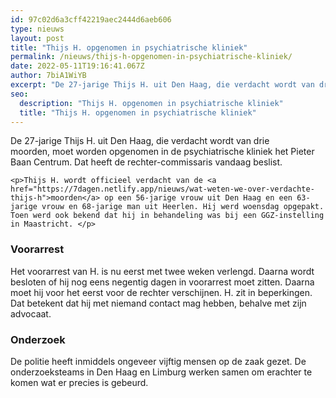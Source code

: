 ```yaml
---
id: 97c02d6a3cff42219aec2444d6aeb606
type: nieuws
layout: post
title: "Thijs H. opgenomen in psychiatrische kliniek"
permalink: /nieuws/thijs-h-opgenomen-in-psychiatrische-kliniek/
date: 2022-05-11T19:16:41.067Z
author: 7biA1WiYB
excerpt: "De 27-jarige Thijs H. uit Den Haag, die verdacht wordt van drie moorden, moet worden opgenomen in de psychiatrische kliniek het Pieter Baan Centrum. Dat heeft de rechter-commissaris vandaag beslist.  "
seo:
  description: "Thijs H. opgenomen in psychiatrische kliniek"
  title: "Thijs H. opgenomen in psychiatrische kliniek"
---
```

De 27-jarige Thijs H. uit Den Haag, die verdacht wordt van drie moorden, moet worden opgenomen in de psychiatrische kliniek het Pieter Baan Centrum. Dat heeft de rechter-commissaris vandaag beslist.  

    <p>Thijs H. wordt officieel verdacht van de <a href="https://7dagen.netlify.app/nieuws/wat-weten-we-over-verdachte-thijs-h">moorden</a> op een 56-jarige vrouw uit Den Haag en een 63-jarige vrouw en 68-jarige man uit Heerlen. Hij werd woensdag opgepakt. Toen werd ook bekend dat hij in behandeling was bij een GGZ-instelling in Maastricht. </p>
<h3>Voorarrest</h3>
<p>Het voorarrest van H. is nu eerst met twee weken verlengd. Daarna wordt besloten of hij nog eens negentig dagen in voorarrest moet zitten. Daarna moet hij voor het eerst voor de rechter verschijnen. H. zit in beperkingen. Dat betekent dat hij met niemand contact mag hebben, behalve met zijn advocaat.</p>
<h3>Onderzoek</h3>
<p>De politie heeft inmiddels ongeveer vijftig<strong> </strong>mensen op de zaak gezet. De onderzoeksteams in Den Haag en Limburg werken samen om erachter te komen wat er precies is gebeurd. </p>  
